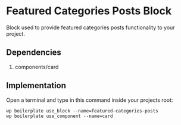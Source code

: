 # Featured Categories Posts Block

Block used to provide featured categories posts functionality to your project.

## Dependencies

1. components/card

## Implementation

Open a terminal and type in this command inside your projects root:

```shell
wp boilerplate use_block --name=featured-categories-posts
wp boilerplate use_component --name=card
```
